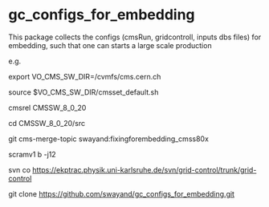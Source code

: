 # gc_configs_for_embedding

This package collects the configs (cmsRun, gridcontroll, inputs dbs files) for embedding, such that one can starts a large scale production


e.g.

export VO_CMS_SW_DIR=/cvmfs/cms.cern.ch

source $VO_CMS_SW_DIR/cmsset_default.sh

cmsrel CMSSW_8_0_20

cd CMSSW_8_0_20/src

git cms-merge-topic swayand:fixingforembedding_cmss80x

scramv1 b -j12

svn co https://ekptrac.physik.uni-karlsruhe.de/svn/grid-control/trunk/grid-control

git clone https://github.com/swayand/gc_configs_for_embedding.git
